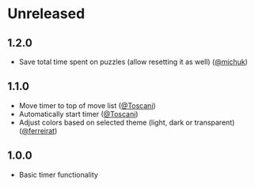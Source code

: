 # Unreleased

## 1.2.0

* Save total time spent on puzzles (allow resetting it as well) ([@michuk](https://lichess.org/@/michuk))

## 1.1.0

* Move timer to top of move list ([@Toscani](https://lichess.org/@/Toscani))
* Automatically start timer ([@Toscani](https://lichess.org/@/Toscani))
* Adjust colors based on selected theme (light, dark or transparent) ([@ferreirat](https://lichess.org/@/ferreirat))

## 1.0.0

* Basic timer functionality
